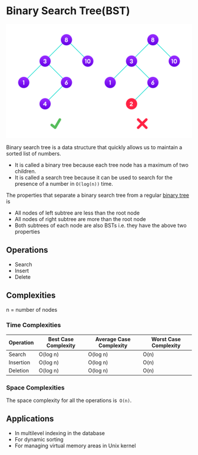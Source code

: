 # Binary Search Tree(BST)

![](imgs/bst.png)

Binary search tree is a data structure that quickly allows us to maintain a sorted list of numbers.

* It is called a binary tree because each tree node has a maximum of two children.
* It is called a search tree because it can be used to search for the presence of a number in `O(log(n))` time.

The properties that separate a binary search tree from a regular [binary tree](https://www.programiz.com/data-structures/trees) is

* All nodes of left subtree are less than the root node
* All nodes of right subtree are more than the root node
* Both subtrees of each node are also BSTs i.e. they have the above two properties

## Operations

* Search
* Insert
* Delete

## Complexities

n = number of nodes

### Time Complexities


| **Operation** | **Best Case Complexity** | **Average Case Complexity** | **Worst Case Complexity** |
| - | - | - | - |
| Search | O(log n) | O(log n) | O(n) |
| Insertion | O(log n) | O(log n) | O(n) |
| Deletion | O(log n) | O(log n) | O(n) |

### Space Complexities

The space complexity for all the operations is` O(n)`.

## Applications

* In multilevel indexing in the database
* For dynamic sorting
* For managing virtual memory areas in Unix kernel
